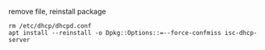 remove file, reinstall package

```
rm /etc/dhcp/dhcpd.conf
apt install --reinstall -o Dpkg::Options::=--force-confmiss isc-dhcp-server
```
